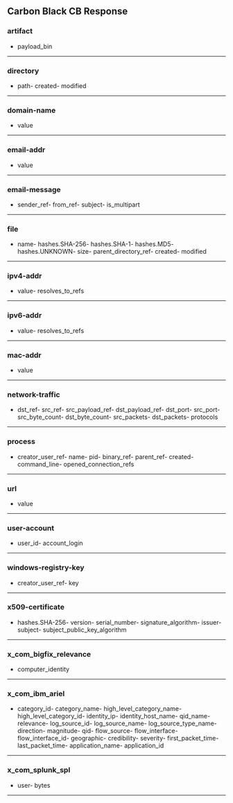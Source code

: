 ## Carbon Black CB Response
### artifact
- payload_bin
___
### directory
- path- created- modified
___
### domain-name
- value
___
### email-addr
- value
___
### email-message
- sender_ref- from_ref- subject- is_multipart
___
### file
- name- hashes.SHA-256- hashes.SHA-1- hashes.MD5- hashes.UNKNOWN- size- parent_directory_ref- created- modified
___
### ipv4-addr
- value- resolves_to_refs
___
### ipv6-addr
- value- resolves_to_refs
___
### mac-addr
- value
___
### network-traffic
- dst_ref- src_ref- src_payload_ref- dst_payload_ref- dst_port- src_port- src_byte_count- dst_byte_count- src_packets- dst_packets- protocols
___
### process
- creator_user_ref- name- pid- binary_ref- parent_ref- created- command_line- opened_connection_refs
___
### url
- value
___
### user-account
- user_id- account_login
___
### windows-registry-key
- creator_user_ref- key
___
### x509-certificate
- hashes.SHA-256- version- serial_number- signature_algorithm- issuer- subject- subject_public_key_algorithm
___
### x_com_bigfix_relevance
- computer_identity
___
### x_com_ibm_ariel
- category_id- category_name- high_level_category_name- high_level_category_id- identity_ip- identity_host_name- qid_name- relevance- log_source_id- log_source_name- log_source_type_name- direction- magnitude- qid- flow_source- flow_interface- flow_interface_id- geographic- credibility- severity- first_packet_time- last_packet_time- application_name- application_id
___
### x_com_splunk_spl
- user- bytes
___
